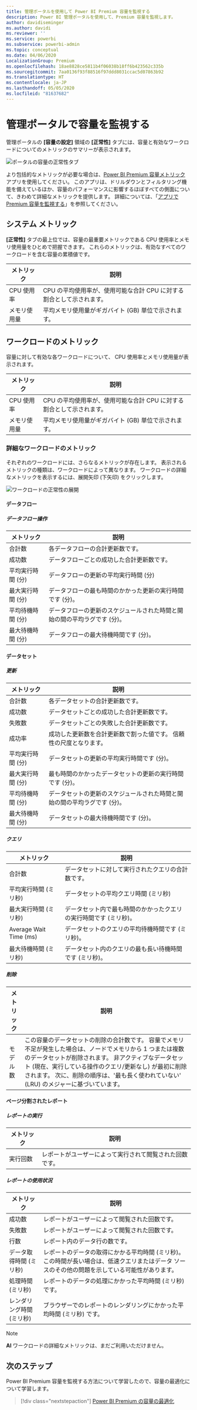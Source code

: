 ```yaml
---
title: 管理ポータルを使用して Power BI Premium 容量を監視する
description: Power BI 管理ポータルを使用して、Premium 容量を監視します。
author: davidiseminger
ms.author: davidi
ms.reviewer: ''
ms.service: powerbi
ms.subservice: powerbi-admin
ms.topic: conceptual
ms.date: 04/06/2020
LocalizationGroup: Premium
ms.openlocfilehash: 18ae8828ce5811b4f06038b18ff6b423562c335b
ms.sourcegitcommit: 7aa0136f93f88516f97ddd8031ccac5d07863b92
ms.translationtype: HT
ms.contentlocale: ja-JP
ms.lasthandoff: 05/05/2020
ms.locfileid: "81637682"
---
```

# <a name="monitor-capacities-in-the-admin-portal"></a>管理ポータルで容量を監視する

管理ポータルの **[容量の設定]** 領域の **[正常性]** タブには、容量と有効なワークロードについてのメトリックのサマリーが表示されます。  

![ポータルの容量の正常性タブ](media/service-admin-premium-monitor-portal/admin-portal-health.png)

より包括的なメトリックが必要な場合は、[Power BI Premium 容量メトリック](service-admin-premium-monitor-capacity.md) アプリを使用してください。 このアプリは、ドリルダウンとフィルタリング機能を備えているほか、容量のパフォーマンスに影響するほぼすべての側面について、きわめて詳細なメトリックを提供します。 詳細については、「[アプリで Premium 容量を監視する](service-admin-premium-monitor-capacity.md)」を参照してください。





## <a name="system-metrics"></a>システム メトリック

**[正常性]** タブの最上位では、容量の最重要メトリックである CPU 使用率とメモリ使用量をひとめで把握できます。 これらのメトリックは、有効なすべてのワークロードを含む容量の累積値です。

| **メトリック** | **説明** |
| --- | --- |
| CPU 使用率 | CPU の平均使用率が、使用可能な合計 CPU に対する割合として示されます。 |
| メモリ使用量 | 平均メモリ使用量がギガバイト (GB) 単位で示されます。|

## <a name="workload-metrics"></a>ワークロードのメトリック

容量に対して有効な各ワークロードについて、 CPU 使用率とメモリ使用量が表示されます。

| **メトリック** | **説明** |
| --- | --- |
| CPU 使用率 | CPU の平均使用率が、使用可能な合計 CPU に対する割合として示されます。 |
| メモリ使用量 | 平均メモリ使用量がギガバイト (GB) 単位で示されます。|

### <a name="detailed-workload-metrics"></a>詳細なワークロードのメトリック

それぞれのワークロードには、さらなるメトリックが存在します。 表示されるメトリックの種類は、ワークロードによって異なります。 ワークロードの詳細なメトリックを表示するには、展開矢印 (下矢印) をクリックします。

![ワークロードの正常性の展開](media/service-admin-premium-monitor-portal/admin-portal-health-expand.png)

#### <a name="dataflows"></a>データフロー

##### <a name="dataflow-operations"></a>データフロー操作

| **メトリック** | **説明** |
| --- | --- |
| 合計数 | 各データフローの合計更新数です。 |
| 成功数 | データフローごとの成功した合計更新数です。|
| 平均実行時間 (分) | データフローの更新の平均実行時間 (分) |
| 最大実行時間 (分) | データフローの最も時間のかかった更新の実行時間です (分)。 |
| 平均待機時間 (分) | データフローの更新のスケジュールされた時間と開始の間の平均ラグです (分)。 |
| 最大待機時間 (分) | データフローの最大待機時間です (分)。  |

#### <a name="datasets"></a>データセット

##### <a name="refresh"></a>更新

| **メトリック** | **説明** |
| --- | --- |
| 合計数 | 各データセットの合計更新数です。 |
| 成功数 | データセットごとの成功した合計更新数です。 |
| 失敗数 | データセットごとの失敗した合計更新数です。 |
| 成功率  | 成功した更新数を合計更新数で割った値です。 信頼性の尺度となります。 |
| 平均実行時間 (分) | データセットの更新の平均実行時間です (分)。  |
| 最大実行時間 (分) | 最も時間のかかったデータセットの更新の実行時間です (分)。 |
| 平均待機時間 (分) | データセットの更新のスケジュールされた時間と開始の間の平均ラグです (分)。 |
| 最大待機時間 (分) | データセットの最大待機時間です (分)。 |

##### <a name="query"></a>クエリ

| **メトリック** | **説明** |
| --- | --- |
| 合計数 | データセットに対して実行されたクエリの合計数です。 |
| 平均実行時間 (ミリ秒) |データセットの平均クエリ時間 (ミリ秒)|
| 最大実行時間 (ミリ秒) |データセット内で最も時間のかかったクエリの実行時間です (ミリ秒)。 |
| Average Wait Time (ms) |データセットのクエリの平均待機時間です (ミリ秒)。 |
| 最大待機時間 (ミリ秒) |データセット内のクエリの最も長い待機時間です (ミリ秒)。 |

##### <a name="eviction"></a>削除

| **メトリック** | **説明** |
| --- | --- |
| モデル数 | この容量のデータセットの削除の合計数です。 容量でメモリ不足が発生した場合は、ノードでメモリから 1 つまたは複数のデータセットが削除されます。 非アクティブなデータセット (現在、実行している操作のクエリ/更新なし) が最初に削除されます。 次に、削除の順序は、'最も長く使われていない' (LRU) のメジャーに基づいています。 |

#### <a name="paginated-reports"></a>ページ分割されたレポート

##### <a name="report-execution"></a>レポートの実行

| **メトリック** | **説明** |
| --- | --- |
| 実行回数  | レポートがユーザーによって実行されて閲覧された回数です。|

##### <a name="report-usage"></a>レポートの使用状況

| **メトリック** | **説明** |
| --- | --- |
| 成功数 | レポートがユーザーによって閲覧された回数です。 |
| 失敗数 |レポートがユーザーによって閲覧された回数です。|
| 行数 |レポート内のデータ行の数です。 |
| データ取得時間 (ミリ秒) |レポートのデータの取得にかかる平均時間 (ミリ秒)。 この時間が長い場合は、低速クエリまたはデータ ソースのその他の問題を示している可能性があります。  |
| 処理時間 (ミリ秒) |レポートのデータの処理にかかった平均時間 (ミリ秒) です。 |
| レンダリング時間 (ミリ秒) |ブラウザーでのレポートのレンダリングにかかった平均時間 (ミリ秒) です。 |

> [!NOTE]
> **AI** ワークロードの詳細なメトリックは、まだご利用いただけません。

## <a name="next-steps"></a>次のステップ

Power BI Premium 容量を監視する方法について学習したので、容量の最適化について学習します。

> [!div class="nextstepaction"]
> [Power BI Premium の容量の最適化](service-premium-capacity-optimize.md)
